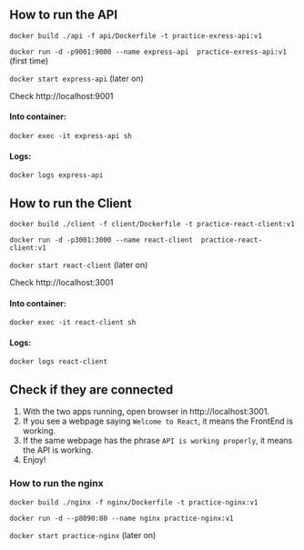 
## How to run the API
`docker build ./api -f api/Dockerfile -t practice-exress-api:v1`

`docker run -d -p9001:9000 --name express-api  practice-exress-api:v1` (first time)

`docker start express-api` (later on)

Check http://localhost:9001

#### Into container:
`docker exec -it express-api sh`

#### Logs:
`docker logs express-api`

## How to run the Client
`docker build ./client -f client/Dockerfile -t practice-react-client:v1`

`docker run -d -p3001:3000 --name react-client  practice-react-client:v1`

`docker start react-client` (later on)

Check http://localhost:3001

#### Into container:
`docker exec -it react-client sh`

#### Logs:
`docker logs react-client`

## Check if they are connected
1. With the two apps running, open browser in http://localhost:3001.
2. If you see a webpage saying `Welcome to React`, it means the FrontEnd is working.
3. If the same webpage has the phrase `API is working properly`, it means the API is working.
4. Enjoy!


### How to run the nginx
`docker build ./nginx -f nginx/Dockerfile -t practice-nginx:v1`

`docker run -d --p8090:80 --name nginx practice-nginx:v1`

`docker start practice-nginx` (later on)
